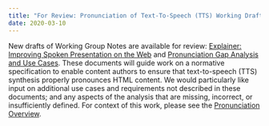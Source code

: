 ```yaml
---
title: "For Review: Pronunciation of Text-To-Speech (TTS) Working Drafts"
date: 2020-03-10
---
```


New drafts of Working Group Notes are available for review: [Explainer: Improving Spoken Presentation on the Web](https://www.w3.org/TR/pronunciation-explainer/) and [Pronunciation Gap Analysis and Use Cases](https://www.w3.org/TR/pronunciation-gap-analysis-and-use-cases/). These documents will guide work on a normative specification to enable content authors to ensure that text-to-speech (TTS) synthesis properly pronounces HTML content. We would particularly like input on additional use cases and requirements not described in these documents; and any aspects of the analysis that are missing, incorrect, or insufficiently defined. For context of this work, please see the [Pronunciation Overview](https://www.w3.org/WAI/pronunciation/).
